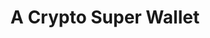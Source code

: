 ---
title: A Crypto Super Wallet 
layout: wallet
description: With the secure, non-custodial Status Wallet, you are in complete control of your funds.
---